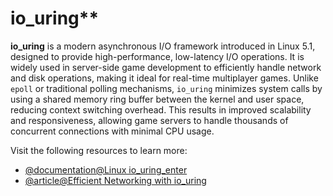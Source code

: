 # io_uring**  

**io_uring** is a modern asynchronous I/O framework introduced in Linux 5.1, designed to 
provide high-performance, low-latency I/O operations. It is widely used in server-side game 
development to efficiently handle network and disk operations, making it ideal for real-time 
multiplayer games. Unlike `epoll` or traditional polling mechanisms, `io_uring` minimizes 
system calls by using a shared memory ring buffer between the kernel and user space, reducing 
context switching overhead. This results in improved scalability and responsiveness, allowing 
game servers to handle thousands of concurrent connections with minimal CPU usage.  

Visit the following resources to learn more:

- [@documentation@Linux io_uring_enter](https://man7.org/linux/man-pages/man2/io_uring_enter.2.html)
- [@article@Efficient Networking with io_uring](https://lwn.net/Articles/776703/)